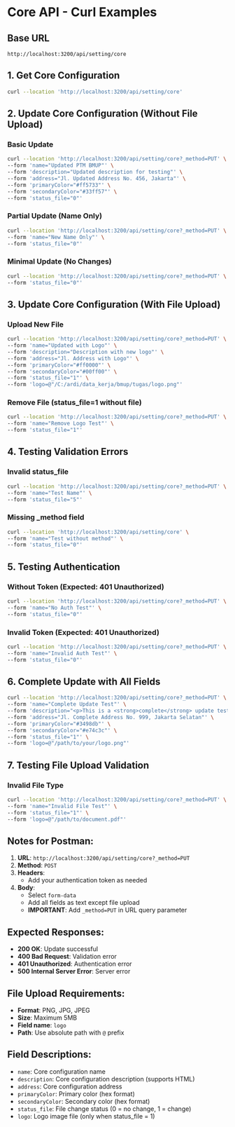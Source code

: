 # Core API - Curl Examples

## Base URL
```
http://localhost:3200/api/setting/core
```

## 1. Get Core Configuration

```bash
curl --location 'http://localhost:3200/api/setting/core'
```

## 2. Update Core Configuration (Without File Upload)

### Basic Update
```bash
curl --location 'http://localhost:3200/api/setting/core?_method=PUT' \
--form 'name="Updated PTM BMUP"' \
--form 'description="Updated description for testing"' \
--form 'address="Jl. Updated Address No. 456, Jakarta"' \
--form 'primaryColor="#ff5733"' \
--form 'secondaryColor="#33ff57"' \
--form 'status_file="0"'
```

### Partial Update (Name Only)
```bash
curl --location 'http://localhost:3200/api/setting/core?_method=PUT' \
--form 'name="New Name Only"' \
--form 'status_file="0"'
```

### Minimal Update (No Changes)
```bash
curl --location 'http://localhost:3200/api/setting/core?_method=PUT' \
--form 'status_file="0"'
```

## 3. Update Core Configuration (With File Upload)

### Upload New File
```bash
curl --location 'http://localhost:3200/api/setting/core?_method=PUT' \
--form 'name="Updated with Logo"' \
--form 'description="Description with new logo"' \
--form 'address="Jl. Address with Logo"' \
--form 'primaryColor="#ff0000"' \
--form 'secondaryColor="#00ff00"' \
--form 'status_file="1"' \
--form 'logo=@"/C:/ardi/data_kerja/bmup/tugas/logo.png"'
```

### Remove File (status_file=1 without file)
```bash
curl --location 'http://localhost:3200/api/setting/core?_method=PUT' \
--form 'name="Remove Logo Test"' \
--form 'status_file="1"'
```

## 4. Testing Validation Errors

### Invalid status_file
```bash
curl --location 'http://localhost:3200/api/setting/core?_method=PUT' \
--form 'name="Test Name"' \
--form 'status_file="5"'
```

### Missing _method field
```bash
curl --location 'http://localhost:3200/api/setting/core' \
--form 'name="Test without method"' \
--form 'status_file="0"'
```

## 5. Testing Authentication

### Without Token (Expected: 401 Unauthorized)
```bash
curl --location 'http://localhost:3200/api/setting/core?_method=PUT' \
--form 'name="No Auth Test"' \
--form 'status_file="0"'
```

### Invalid Token (Expected: 401 Unauthorized)
```bash
curl --location 'http://localhost:3200/api/setting/core?_method=PUT' \
--form 'name="Invalid Auth Test"' \
--form 'status_file="0"'
```

## 6. Complete Update with All Fields

```bash
curl --location 'http://localhost:3200/api/setting/core?_method=PUT' \
--form 'name="Complete Update Test"' \
--form 'description="<p>This is a <strong>complete</strong> update test with HTML content</p>"' \
--form 'address="Jl. Complete Address No. 999, Jakarta Selatan"' \
--form 'primaryColor="#3498db"' \
--form 'secondaryColor="#e74c3c"' \
--form 'status_file="1"' \
--form 'logo=@"/path/to/your/logo.png"'
```

## 7. Testing File Upload Validation

### Invalid File Type
```bash
curl --location 'http://localhost:3200/api/setting/core?_method=PUT' \
--form 'name="Invalid File Test"' \
--form 'status_file="1"' \
--form 'logo=@"/path/to/document.pdf"'
```

## Notes for Postman:

1. **URL**: `http://localhost:3200/api/setting/core?_method=PUT`
2. **Method**: `POST`
3. **Headers**: 
   - Add your authentication token as needed
4. **Body**: 
   - Select `form-data`
   - Add all fields as text except file upload
   - **IMPORTANT**: Add `_method=PUT` in URL query parameter

## Expected Responses:

- **200 OK**: Update successful
- **400 Bad Request**: Validation error
- **401 Unauthorized**: Authentication error
- **500 Internal Server Error**: Server error

## File Upload Requirements:
- **Format**: PNG, JPG, JPEG
- **Size**: Maximum 5MB
- **Field name**: `logo`
- **Path**: Use absolute path with `@` prefix

## Field Descriptions:

- `name`: Core configuration name
- `description`: Core configuration description (supports HTML)
- `address`: Core configuration address
- `primaryColor`: Primary color (hex format)
- `secondaryColor`: Secondary color (hex format)
- `status_file`: File change status (0 = no change, 1 = change)
- `logo`: Logo image file (only when status_file = 1)
